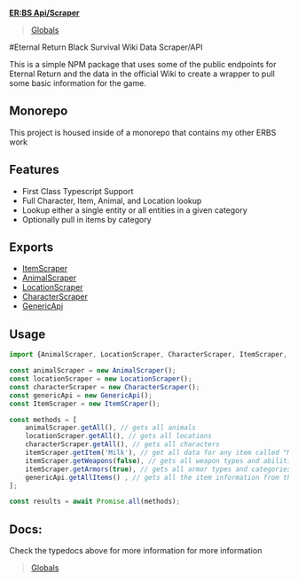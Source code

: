 **[ER:BS Api/Scraper](README.md)**

> [Globals](globals.md)

#Eternal Return Black Survival Wiki Data Scraper/API

This is a simple NPM package that uses some of the public endpoints for Eternal Return and the data in the official Wiki to create a wrapper to pull some basic information for the game.

## Monorepo
This project is housed inside of a monorepo that contains my other ERBS work

## Features
- First Class Typescript Support
- Full Character, Item, Animal, and Location lookup
- Lookup either a single entity or all entities in a given category
- Optionally pull in items by category

## Exports
- [ItemScraper](docs/classes/wikidata.itemscraper.md)
- [AnimalScraper](docs/classes/wikidata.animalscraper.md)
- [LocationScraper](docs/classes/wikidata.locationscraper.md)
- [CharacterScraper](docs/classes/wikidata.characterscraper.md)
- [GenericApi](docs/classes/api.genericapi.md)

## Usage
```typescript
import {AnimalScraper, LocationScraper, CharacterScraper, ItemScraper, GenericApi} from 'erbs-wiki-api';

const animalScraper = new AnimalScraper();
const locationScraper = new LocationScraper();
const characterScraper = new CharacterScraper();
const genericApi = new GenericApi();
const ItemScraper = new ItemSCraper();

const methods = [
    animalScraper.getAll(), // gets all animals
    locationScraper.getAll(), // gets all locations
    characterScraper.getAll(), // gets all characters
    itemScraper.getItem('Milk'), // get all data for any item called "Milk"
    itemScraper.getWeapons(false), // gets all weapon types and abilities with only the names of every weapon option
    itemScraper.getArmors(true), // gets all armor types and categories with all the item information
    genericApi.getAllItems() , // gets all the item information from the generic public api
];

const results = await Promise.all(methods);
```

## Docs:
Check the typedocs above for more information for more information
> [Globals](docs/globals.md)
